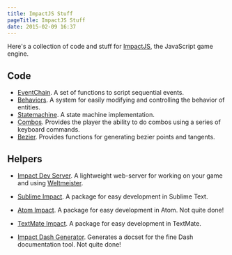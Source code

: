 ```yaml
---
title: ImpactJS Stuff
pageTitle: ImpactJS Stuff
date: 2015-02-09 16:37
---
```


Here's a collection of code and stuff for [ImpactJS][impact], the JavaScript game engine.

Code
----

* [EventChain][eventchain]. A set of functions to script sequential events.
* [Behaviors][behaviors]. A system for easily modifying and controlling the
  behavior of entities.
* [Statemachine][statemachine]. A state machine implementation.
* [Combos][combos]. Provides the player the ability to do combos using a series
  of keyboard commands.
* [Bezier][bezier]. Provides functions for generating bezier points and tangents.

Helpers
-------

* [Impact Dev Server][impactdevserver]. A lightweight web-server for working
  on your game and using [Weltmeister][wm].
* [Sublime Impact][sublime]. A package for easy development in Sublime Text.
* [Atom Impact][atom]. A package for easy development in Atom. Not quite done!
* [TextMate Impact][tm]. A package for easy development in TextMate.
* [Impact Dash Generator][dashgenerator]. Generates a docset for the fine Dash
  documentation tool. Not quite done!

  [impact]: http://impactjs.com/
  [wm]: http://impactjs.com/documentation/weltmeister
  [eventchain]: https://github.com/drhayes/impactjs-eventchain
  [impactdevserver]: https://github.com/drhayes/impact-dev-server
  [behaviors]: https://github.com/drhayes/impactjs-behaviors
  [statemachine]: https://github.com/drhayes/impactjs-statemachine
  [combos]: https://github.com/drhayes/impactjs-combos
  [sublime]: https://github.com/drhayes/sublime-impactjs
  [atom]: https://github.com/drhayes/atom-impactjs
  [dashgenerator]: https://github.com/drhayes/impactjs-dash-generator
  [tm]: https://github.com/drhayes/ImpactJS.tmbundle
  [bezier]: https://github.com/drhayes/impactjs-bezier
